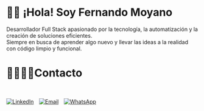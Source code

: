 
# 👋🏻 ¡Hola! Soy Fernando Moyano

Desarrollador Full Stack apasionado por la tecnología, la automatización y la creación de soluciones eficientes.    
Siempre en busca de aprender algo nuevo y llevar las ideas a la realidad con código limpio y funcional.


<!--
# Lenguajes y herramientas

<br>
<div style="display: flex; flex-wrap: wrap; gap: 8px;">
 
  <span><img src="https://img.shields.io/badge/typescript-%23007ACC.svg?style=for-the-badge&logo=typescript&logoColor=white" alt="TypeScript" /></span>
  <span><img src="https://img.shields.io/badge/python-3670A0?style=for-the-badge&logo=python&logoColor=ffdd54" alt="Python" /></span>
  <span><img src="https://img.shields.io/badge/AWS-%23FF9900.svg?style=for-the-badge&logo=amazon-aws&logoColor=white" alt="AWS" /></span>
  <span><img src="https://img.shields.io/badge/express.js-%23404d59.svg?style=for-the-badge&logo=express&logoColor=%2361DAFB" alt="Express.js" /></span>
  <span><img src="https://img.shields.io/badge/react-%2320232a.svg?style=for-the-badge&logo=react&logoColor=%2361DAFB" alt="React" /></span>
  <span><img src="https://img.shields.io/badge/redux-%23593d88.svg?style=for-the-badge&logo=redux&logoColor=white" alt="Redux" /></span>
  <span><img src="https://img.shields.io/badge/SASS-hotpink.svg?style=for-the-badge&logo=SASS&logoColor=white" alt="SASS" /></span>
  <span><img src="https://img.shields.io/badge/NPM-%23CB3837.svg?style=for-the-badge&logo=npm&logoColor=white" alt="NPM" /></span>
  <span><img src="https://img.shields.io/badge/tailwindcss-%2338B2AC.svg?style=for-the-badge&logo=tailwind-css&logoColor=white" alt="TailwindCSS" /></span>
  <span><img src="https://img.shields.io/badge/javascript-%23323330.svg?style=for-the-badge&logo=javascript&logoColor=%23F7DF1E" alt="JavaScript" /></span>
  <span><img src="https://img.shields.io/badge/node.js-6DA55F?style=for-the-badge&logo=node.js&logoColor=white" alt="NodeJS" /></span>
  <span><img src="https://img.shields.io/badge/Prisma-3982CE?style=for-the-badge&logo=Prisma&logoColor=white" alt="Prisma" /></span>
  <span><img src="https://img.shields.io/badge/Microsoft%20SQL%20Server-CC2927?style=for-the-badge&logo=microsoft%20sql%20server&logoColor=white" alt="SQL Server" /></span>
  <span><img src="https://img.shields.io/badge/mysql-4479A1.svg?style=for-the-badge&logo=mysql&logoColor=white" alt="MySQL" /></span>
  <span><img src="https://img.shields.io/badge/postgres-%23316192.svg?style=for-the-badge&logo=postgresql&logoColor=white" alt="Postgres" /></span>
  <span><img src="https://img.shields.io/badge/github%20actions-%232671E5.svg?style=for-the-badge&logo=githubactions&logoColor=white" alt="GitHub Actions" /></span>
   <span><img src="https://img.shields.io/badge/html5-%23E34F26.svg?style=for-the-badge&logo=html5&logoColor=white" alt="HTML5" /></span>
  <span><img src="https://img.shields.io/badge/css3-%231572B6.svg?style=for-the-badge&logo=css3&logoColor=white" alt="CSS3" /></span>
</div>
<br>
-->


# 🫱🏻‍🫲🏾Contacto
<br>


[![LinkedIn](https://img.shields.io/badge/LinkedIn-%230077B5.svg?logo=linkedin&logoColor=white)](https://www.linkedin.com/in/fernando-a-moyano/)&emsp;[![Email](https://img.shields.io/badge/Gmail-D14836?logo=gmail&logoColor=white)](mailto:fernandoa.moyano@gmail.com)&emsp;[![WhatsApp](https://img.shields.io/badge/WhatsApp-25D366?logo=whatsapp&logoColor=white)](https://wa.me/5493510000000)
<br>

<!--
# Github Topics
<br>
<div style="display: flex; flex-wrap: wrap; gap: 8px;">

<p><img align="center" src="https://github-readme-stats.vercel.app/api?username=FernandoAMoyano&show_icons=true&locale=en" alt="FernandoAMoyano" /></p>
</div>
--> 
<!-- <p><img src="https://github-readme-stats.vercel.app/api/top-langs?username=FernandoAMoyano&show_icons=true&locale=en&layout=compact" alt="FernandoAMoyano" /></p> -->

<!-- <p><img align="center" src="https://github-readme-streak-stats.herokuapp.com/?user=FernandoAMoyano&" alt="FernandoAMoyano" /></p> -->

<!-- <p><a href="https://github.com/ryo-ma/github-profile-trophy"><img src="https://github-profile-trophy.vercel.app/?username=FernandoAMoyano" alt="FernandoAMoyano" /></a></p> -->

<!-- Proudly created with GPRM ( https://gprm.itsvg.in ) -->
